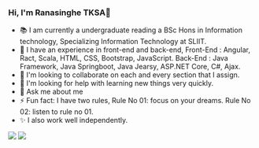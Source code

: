 ### Hi, I'm Ranasinghe TKSA👋

- 📚 I am currently a undergraduate reading a BSc Hons in Information technology, Specializing Information Technology at SLIIT. 
- 🌱 I have an experience in front-end and back-end, 
             Front-End : Angular, Ract, Scala, HTML, CSS, Bootstrap, JavaScript. 
             Back-End  : Java Framework, Java Springboot, Java Jearsy, ASP.NET Core, C#, Ajax. 
- 👯 I'm looking to collaborate on each and every section that I assign.
- 🤔 I'm looking for help with learning new things very quickly.
- 💬 Ask me about me
- ⚡ Fun fact: I have two rules, 
                Rule No 01: focus on your dreams.
                Rule No 02: listen to rule no 01.
- ✨ I also work well independently. 

<img src = "https://github-readme-stats.vercel.app/api?username=RanasingheTKSA&show_icons=true&theme=dark"> 
<img src = "https://github-readme-stats.vercel.app/api/top-langs/?username=RanasingheTKSA&layout=compact)](https://github.com/RanasingheTKSA/github-readme-stats&theme=dark">

